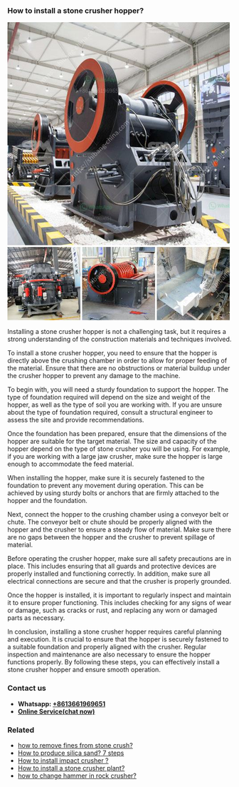 <h3>How to install a stone crusher hopper?</h3><img src='1701745299.jpg' alt=''><p>Installing a stone crusher hopper is not a challenging task, but it requires a strong understanding of the construction materials and techniques involved. </p><p>To install a stone crusher hopper, you need to ensure that the hopper is directly above the crushing chamber in order to allow for proper feeding of the material. Ensure that there are no obstructions or material buildup under the crusher hopper to prevent any damage to the machine.</p><p>To begin with, you will need a sturdy foundation to support the hopper. The type of foundation required will depend on the size and weight of the hopper, as well as the type of soil you are working with. If you are unsure about the type of foundation required, consult a structural engineer to assess the site and provide recommendations.</p><p>Once the foundation has been prepared, ensure that the dimensions of the hopper are suitable for the target material. The size and capacity of the hopper depend on the type of stone crusher you will be using. For example, if you are working with a large jaw crusher, make sure the hopper is large enough to accommodate the feed material.</p><p>When installing the hopper, make sure it is securely fastened to the foundation to prevent any movement during operation. This can be achieved by using sturdy bolts or anchors that are firmly attached to the hopper and the foundation.</p><p>Next, connect the hopper to the crushing chamber using a conveyor belt or chute. The conveyor belt or chute should be properly aligned with the hopper and the crusher to ensure a steady flow of material. Make sure there are no gaps between the hopper and the crusher to prevent spillage of material.</p><p>Before operating the crusher hopper, make sure all safety precautions are in place. This includes ensuring that all guards and protective devices are properly installed and functioning correctly. In addition, make sure all electrical connections are secure and that the crusher is properly grounded.</p><p>Once the hopper is installed, it is important to regularly inspect and maintain it to ensure proper functioning. This includes checking for any signs of wear or damage, such as cracks or rust, and replacing any worn or damaged parts as necessary.</p><p>In conclusion, installing a stone crusher hopper requires careful planning and execution. It is crucial to ensure that the hopper is securely fastened to a suitable foundation and properly aligned with the crusher. Regular inspection and maintenance are also necessary to ensure the hopper functions properly. By following these steps, you can effectively install a stone crusher hopper and ensure smooth operation.</p><h3>Contact us</h3><ul><li><strong>Whatsapp:&nbsp;<a href="https://wa.me/8613661969651">+8613661969651</a></strong></li><li><a href="https://swt.shibang-china.com/?git&amp;zhl&amp;How to install a stone crusher hopper"><strong>Online Service(chat now)</strong></a></li></ul><h3>Related</h3><ul><li><a href='how to remove fines from stone crush.md'>how to remove fines from stone crush?</a></li><li><a href='How to produce silica sand 7 steps.md'>How to produce silica sand? 7 steps</a></li><li><a href='How to install impact crusher .md'>How to install impact crusher ?</a></li><li><a href='How to install a stone crusher plant.md'>How to install a stone crusher plant?</a></li><li><a href='how to change hammer in rock crusher.md'>how to change hammer in rock crusher?</a></li></ul>